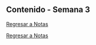 ## Contenido - Semana 3
[Regresar a Notas](notes.md#semana-3)


[Regresar a Notas](notes.md#semana-3)
